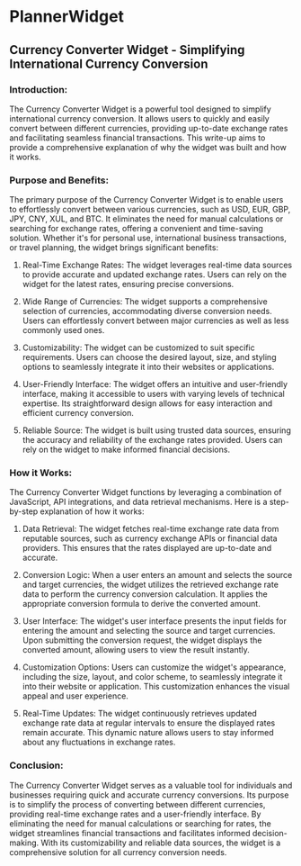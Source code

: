 # PlannerWidget

## Currency Converter Widget - Simplifying International Currency Conversion

### Introduction:
The Currency Converter Widget is a powerful tool designed to simplify international currency conversion. It allows users to quickly and easily convert between different currencies, providing up-to-date exchange rates and facilitating seamless financial transactions. This write-up aims to provide a comprehensive explanation of why the widget was built and how it works.

### Purpose and Benefits:
The primary purpose of the Currency Converter Widget is to enable users to effortlessly convert between various currencies, such as USD, EUR, GBP, JPY, CNY, XUL, and BTC. It eliminates the need for manual calculations or searching for exchange rates, offering a convenient and time-saving solution. Whether it's for personal use, international business transactions, or travel planning, the widget brings significant benefits:

1. Real-Time Exchange Rates: The widget leverages real-time data sources to provide accurate and updated exchange rates. Users can rely on the widget for the latest rates, ensuring precise conversions.

2. Wide Range of Currencies: The widget supports a comprehensive selection of currencies, accommodating diverse conversion needs. Users can effortlessly convert between major currencies as well as less commonly used ones.

3. Customizability: The widget can be customized to suit specific requirements. Users can choose the desired layout, size, and styling options to seamlessly integrate it into their websites or applications.

4. User-Friendly Interface: The widget offers an intuitive and user-friendly interface, making it accessible to users with varying levels of technical expertise. Its straightforward design allows for easy interaction and efficient currency conversion.

5. Reliable Source: The widget is built using trusted data sources, ensuring the accuracy and reliability of the exchange rates provided. Users can rely on the widget to make informed financial decisions.

### How it Works:
The Currency Converter Widget functions by leveraging a combination of JavaScript, API integrations, and data retrieval mechanisms. Here is a step-by-step explanation of how it works:

1. Data Retrieval: The widget fetches real-time exchange rate data from reputable sources, such as currency exchange APIs or financial data providers. This ensures that the rates displayed are up-to-date and accurate.

2. Conversion Logic: When a user enters an amount and selects the source and target currencies, the widget utilizes the retrieved exchange rate data to perform the currency conversion calculation. It applies the appropriate conversion formula to derive the converted amount.

3. User Interface: The widget's user interface presents the input fields for entering the amount and selecting the source and target currencies. Upon submitting the conversion request, the widget displays the converted amount, allowing users to view the result instantly.

4. Customization Options: Users can customize the widget's appearance, including the size, layout, and color scheme, to seamlessly integrate it into their website or application. This customization enhances the visual appeal and user experience.

5. Real-Time Updates: The widget continuously retrieves updated exchange rate data at regular intervals to ensure the displayed rates remain accurate. This dynamic nature allows users to stay informed about any fluctuations in exchange rates.

### Conclusion:
The Currency Converter Widget serves as a valuable tool for individuals and businesses requiring quick and accurate currency conversions. Its purpose is to simplify the process of converting between different currencies, providing real-time exchange rates and a user-friendly interface. By eliminating the need for manual calculations or searching for rates, the widget streamlines financial transactions and facilitates informed decision-making. With its customizability and reliable data sources, the widget is a comprehensive solution for all currency conversion needs.
